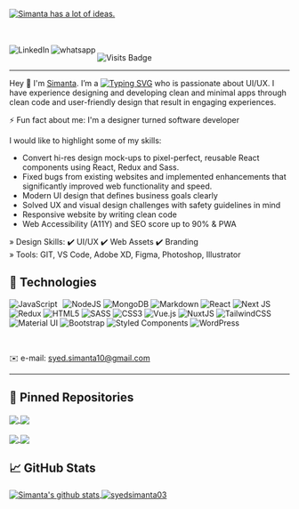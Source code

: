 [![Simanta has a lot of ideas.](https://github.com/syedsimanta03/syedsimanta03/raw/master/cover.gif)](https://designcoder.netlify.app/)



<br>
<br>


<a href="https://www.linkedin.com/in/syedsimanta03/">
  <img align="left" alt="LinkedIn" src="https://img.shields.io/badge/LinkedIn-0077B5?style=for-the-badge&logo=linkedin&logoColor=white" />
</a>

<a href="https://wa.me/%2B8801736781616?text=Hello%20There!" target="_blank" rel="noopener noreferrer">
  <img align="left" alt="whatsapp" src="https://img.shields.io/badge/WhatsApp-25D366?style=for-the-badge&logo=whatsapp&logoColor=white" />
</a>

![Visits Badge](https://badges.pufler.dev/visits/syedsimanta03/syedsimanta03)

------
Hey 👋 I'm [Simanta](http://designcoder.netlify.app). I’m a [![Typing SVG](https://readme-typing-svg.herokuapp.com?size=14&center=true&width=180&height=20&lines=Developer+and+Designer)](https://git.io/typing-svg) who is passionate about UI/UX. I have experience designing and developing clean and minimal apps through clean code and user-friendly design that result in engaging experiences.

 ⚡ Fun fact about me: I'm a designer turned software developer


I would like to highlight some of my skills:

- Convert hi-res design mock-ups to pixel-perfect, reusable React components using React, Redux and Sass.
- Fixed bugs from existing websites and implemented enhancements that significantly improved
web functionality and speed.
- Modern UI design that defines business goals clearly
- Solved UX and visual design challenges with safety guidelines in mind
- Responsive website by writing clean code
- Web Accessibility (A11Y) and SEO score up to 90% & PWA

» Design Skills: ✔️ UI/UX  ✔️ Web Assets ✔️ Branding
<br>
» Tools:  GIT, VS Code, Adobe XD, Figma, Photoshop, Illustrator

## 🧰 Technologies
<p>
  
<img alt="JavaScript" src="https://img.shields.io/badge/javascript-%23323330.svg?style=for-the-badge&logo=javascript&logoColor=%23F7DF1E" style="float: left; margin-right: 10px;"/>
<img alt="NodeJS" src="https://img.shields.io/badge/node.js-%2343853D.svg?style=for-the-badge&logo=node-dot-js&logoColor=white"/>
<img alt="MongoDB" src ="https://img.shields.io/badge/MongoDB-%234ea94b.svg?style=for-the-badge&logo=mongodb&logoColor=white"/>
<img alt="Markdown" src="https://img.shields.io/badge/markdown-%23000000.svg?style=for-the-badge&logo=markdown&logoColor=white"/>
<img alt="React" src="https://img.shields.io/badge/react-%2320232a.svg?style=for-the-badge&logo=react&logoColor=%2361DAFB"/>
<img alt="Next JS" src="https://img.shields.io/badge/nextjs-%23000000.svg?style=for-the-badge&logo=next.js&logoColor=white"/>
<img alt="Redux" src="https://img.shields.io/badge/redux-%23593d88.svg?style=for-the-badge&logo=redux&logoColor=white"/>
<img alt="HTML5" src="https://img.shields.io/badge/html5-%23E34F26.svg?style=for-the-badge&logo=html5&logoColor=white"/>
<img alt="SASS" src="https://img.shields.io/badge/SASS-hotpink.svg?style=for-the-badge&logo=SASS&logoColor=white"/>
<img alt="CSS3" src="https://img.shields.io/badge/css3-%231572B6.svg?style=for-the-badge&logo=css3&logoColor=white"/>
<img alt="Vue.js" src="https://img.shields.io/badge/vuejs-%2335495e.svg?style=for-the-badge&logo=vue-dot-js&logoColor=%234FC08D"/>
<img alt="NuxtJS" src="https://img.shields.io/badge/NuxtJS-black.svg?style=for-the-badge&logo=NuxtJS&logoColor=white"/>
<img alt="TailwindCSS" src="https://img.shields.io/badge/tailwindcss-%2338B2AC.svg?style=for-the-badge&logo=tailwind-css&logoColor=white"/>
 <img alt="Material UI" src="https://img.shields.io/badge/materialui-%230081CB.svg?style=for-the-badge&logo=material-ui&logoColor=white"/>
<img alt="Bootstrap" src="https://img.shields.io/badge/bootstrap-%23563D7C.svg?style=for-the-badge&logo=bootstrap&logoColor=white"/>
<img alt="Styled Components" src="https://img.shields.io/badge/styled--components-DB7093?style=for-the-badge&logo=styled-components&logoColor=white"/>
<img alt="WordPress" src="https://img.shields.io/badge/WordPress-%23117AC9.svg?style=for-the-badge&logo=WordPress&logoColor=white"/>
    
 </p>
 
  
<br>

✉️ e-mail: syed.simanta10@gmail.com
____
## 📌 Pinned Repositories 

<a href="https://github.com/syedsimanta03/Blockchain-JavaScript">
  <img align="center" src="https://github-readme-stats.vercel.app/api/pin/?username=syedsimanta03&repo=Blockchain-JavaScript&theme=radical" />
</a>

<a href="https://github.com/syedsimanta03/nextjs-takeoff">
  <img align="center" src="https://github-readme-stats.vercel.app/api/pin/?username=syedsimanta03&repo=nextjs-takeoff&theme=radical" />
</a>


<br>
<br>

<a href="https://github.com/syedsimanta03/instagram-clone">
  <img align="center" src="https://github-readme-stats.vercel.app/api/pin/?username=syedsimanta03&repo=instagram-clone&theme=radical" />
</a>
<a href="https://github.com/syedsimanta03/gatsby-shopify">
  <img align="center" src="https://github-readme-stats.vercel.app/api/pin/?username=syedsimanta03&repo=gatsby-shopify&theme=radical" />
</a>

## 📈 GitHub Stats

<p align = 'left'> 
<a href="https://github.com/anuraghazra/github-readme-stats">
  <img align="center" src="https://github-readme-stats.anuraghazra1.vercel.app/api?username=syedsimanta03&count_private=true&show_icons=true&include_all_commits=true&count_private=true&hide=stars,prs&theme=radical" alt="Simanta's github stats" />
  
 <img align="center" src="https://github-profile-summary-cards.vercel.app/api/cards/repos-per-language?username=syedsimanta03&theme=radical" alt="syedsimanta03" />
</a>
  
</p>




